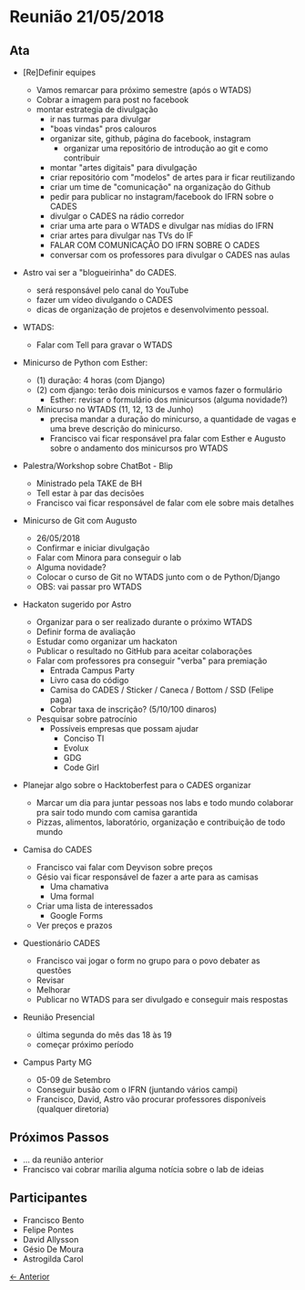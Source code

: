 # Reunião 21/05/2018

## Ata

* [Re]Definir equipes
  * Vamos remarcar para próximo semestre (após o WTADS)
  * Cobrar a imagem para post no facebook
  * montar estrategia de divulgação
    * ir nas turmas para divulgar
    * "boas vindas" pros calouros
    * organizar site, github, página do facebook, instagram
      * organizar uma repositório de introdução ao git e como contribuir
    * montar "artes digitais" para divulgação
    * criar repositório com "modelos" de artes para ir ficar reutilizando
    * criar um time de "comunicação" na organização do Github
    * pedir para publicar no instagram/facebook do IFRN sobre o CADES
    * divulgar o CADES na rádio corredor
    * criar uma arte para o WTADS e divulgar nas mídias do IFRN
    * criar artes para divulgar nas TVs do IF
    * FALAR COM COMUNICAÇÃO DO IFRN SOBRE O CADES
    * conversar com os professores para divulgar o CADES nas aulas

* Astro vai ser a "blogueirinha" do CADES.
  * será responsável pelo canal do YouTube
  * fazer um vídeo divulgando o CADES
  * dicas de organização de projetos e desenvolvimento pessoal. 

* WTADS:
  * Falar com Tell para gravar o WTADS

* Minicurso de Python com Esther:
  * (1) duração: 4 horas (com Django)
  * (2) com django: terão dois minicursos e vamos fazer o formulário
    * Esther: revisar o formulário dos minicursos (alguma novidade?)
  * Minicurso no WTADS (11, 12, 13 de Junho) 
    * precisa mandar a duração do minicurso, a quantidade de vagas e uma breve descrição do minicurso.
    * Francisco vai ficar responsável pra falar com Esther e Augusto sobre o andamento dos minicursos pro WTADS
    
* Palestra/Workshop sobre ChatBot - Blip
  * Ministrado pela TAKE de BH
  * Tell estar à par das decisões
  * Francisco vai ficar responsável de falar com ele sobre mais detalhes

* Minicurso de Git com Augusto
  * 26/05/2018
  * Confirmar e iniciar divulgação
  * Falar com Minora para conseguir o lab
  * Alguma novidade?
  * Colocar o curso de Git no WTADS junto com o de Python/Django
  * OBS: vai passar pro WTADS

* Hackaton sugerido por Astro
  * Organizar para o ser realizado durante o próximo WTADS
  * Definir forma de avaliação
  * Estudar como organizar um hackaton
  * Publicar o resultado no GitHub para aceitar colaborações
  * Falar com professores pra conseguir "verba" para premiação
    * Entrada Campus Party
    * Livro casa do código
    * Camisa do CADES / Sticker / Caneca / Bottom / SSD (Felipe paga)
    * Cobrar taxa de inscrição? (5/10/100 dinaros)
  * Pesquisar sobre patrocínio
    * Possíveis empresas que possam ajudar
      * Conciso TI
      * Evolux
      * GDG
      * Code Girl
  
* Planejar algo sobre o Hacktoberfest para o CADES organizar
  * Marcar um dia para juntar pessoas nos labs e todo mundo colaborar pra sair todo mundo com camisa garantida
  * Pizzas, alimentos, laboratório, organização e contribuição de todo mundo


* Camisa do CADES
  * Francisco vai falar com Deyvison sobre preços
  * Gésio vai ficar responsável de fazer a arte para as camisas
    * Uma chamativa
    * Uma formal
  * Criar uma lista de interessados
    * Google Forms
  * Ver preços e prazos

* Questionário CADES
  * Francisco vai jogar o form no grupo para o povo debater as questões
  * Revisar
  * Melhorar
  * Publicar no WTADS para ser divulgado e conseguir mais respostas

* Reunião Presencial
  * última segunda do mês das 18 às 19
  * começar próximo período

* Campus Party MG
  * 05-09 de Setembro
  * Conseguir busão com o IFRN (juntando vários campi)
  * Francisco, David, Astro vão procurar professores disponíveis (qualquer diretoria)


## Próximos Passos

* ... da reunião anterior
* Francisco vai cobrar marília alguma notícia sobre o lab de ideias

## Participantes

* Francisco Bento
* Felipe Pontes
* David Allysson
* Gésio De Moura
* Astrogilda Carol


[← Anterior](2018-05-07.md)